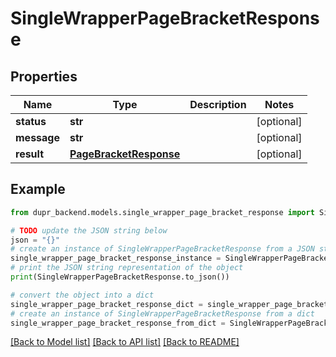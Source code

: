 # SingleWrapperPageBracketResponse


## Properties

Name | Type | Description | Notes
------------ | ------------- | ------------- | -------------
**status** | **str** |  | [optional] 
**message** | **str** |  | [optional] 
**result** | [**PageBracketResponse**](PageBracketResponse.md) |  | [optional] 

## Example

```python
from dupr_backend.models.single_wrapper_page_bracket_response import SingleWrapperPageBracketResponse

# TODO update the JSON string below
json = "{}"
# create an instance of SingleWrapperPageBracketResponse from a JSON string
single_wrapper_page_bracket_response_instance = SingleWrapperPageBracketResponse.from_json(json)
# print the JSON string representation of the object
print(SingleWrapperPageBracketResponse.to_json())

# convert the object into a dict
single_wrapper_page_bracket_response_dict = single_wrapper_page_bracket_response_instance.to_dict()
# create an instance of SingleWrapperPageBracketResponse from a dict
single_wrapper_page_bracket_response_from_dict = SingleWrapperPageBracketResponse.from_dict(single_wrapper_page_bracket_response_dict)
```
[[Back to Model list]](../README.md#documentation-for-models) [[Back to API list]](../README.md#documentation-for-api-endpoints) [[Back to README]](../README.md)


